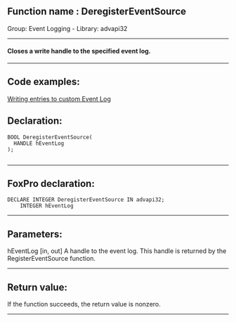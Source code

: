 
## Function name : DeregisterEventSource
Group: Event Logging - Library: advapi32    
***  


#### Closes a write handle to the specified event log.
***  


## Code examples:
[Writing entries to custom Event Log](../../samples/sample_564.md)  

## Declaration:
```foxpro  
BOOL DeregisterEventSource(
  HANDLE hEventLog
);
  
```  
***  


## FoxPro declaration:
```foxpro  
DECLARE INTEGER DeregisterEventSource IN advapi32;
	INTEGER hEventLog  
```  
***  


## Parameters:
hEventLog 
[in, out] A handle to the event log. This handle is returned by the RegisterEventSource function.   
***  


## Return value:
If the function succeeds, the return value is nonzero.  
***  

